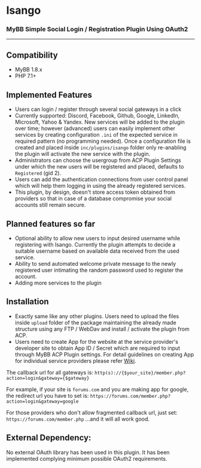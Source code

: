# Isango
### MyBB Simple Social Login / Registration Plugin Using OAuth2
---

## Compatibility
- MyBB 1.8.x
- PHP 7.1+

## Implemented Features
- Users can login / register through several social gateways in a click
- Currently supported: Discord, Facebook, Github, Google, LinkedIn, Microsoft, Yahoo & Yandex. New services will be added to the plugin over time; however (advanced) users can easily implement other services by creating configuration `.ini` of the expected service in required pattern (no programming needed). Once a configuration file is created and placed inside `inc/plugins/isango` folder only re-anabling the plugin will activate the new service with the plugin.
- Administrators can choose the usergroup from ACP Plugin Settings under which the new users will be registered and placed, defaults to `Registered` (gid 2).
- Users can add the authentication connections from user control panel which will help them logging in using the already registered services.
- This plugin, by design, doesn't store access token obtained from providers so that in case of a database compromise your social accounts still remain secure.

## Planned features so far
- Optional ability to allow new users to input desired username while registering with Isango. Currently the plugin attempts to decide a suitable username based on available data received from the used service.
- Ability to send automated welcome private message to the newly registered user intimating the random password used to register the account.
- Adding more services to the plugin

## Installation
- Exactly same like any other plugins. Users need to upload the files inside `upload` folder of the package maintaining the already made structure using any FTP / WebDav and install / activate the plugin from ACP.
- Users need to create App for the website at the service provider's developer site to obtain App ID / Secret which are required to input through MyBB ACP Plugin settings. For detail guidelines on creating App for individual service providers please refer [Wiki](https://github.com/mybbgroup/isango/wiki).

The callback url for all gateways is:
`http(s)://{$your_site}/member.php?action=login&gateway={$gateway}`

For example, if your site is `forums.com` and you are making app for google, the redirect url you have to set is:
`https://forums.com/member.php?action=login&gateway=google`

For those providers who don't allow fragmented callback url, just set:
`https://forums.com/member.php`
...and it will all work good.

## External Dependency:
No external OAuth library has been used in this plugin. It has been implemented complying minimum possible OAuth2 requirements.
